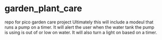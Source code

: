 # garden_plant_care
repo for pico garden care project
Ultimately this will include a modeul that runs a pump on a timer. It will alert the user when the water tank the pump is using is out of or low on water. It will also turn a light on based on a timer. 

